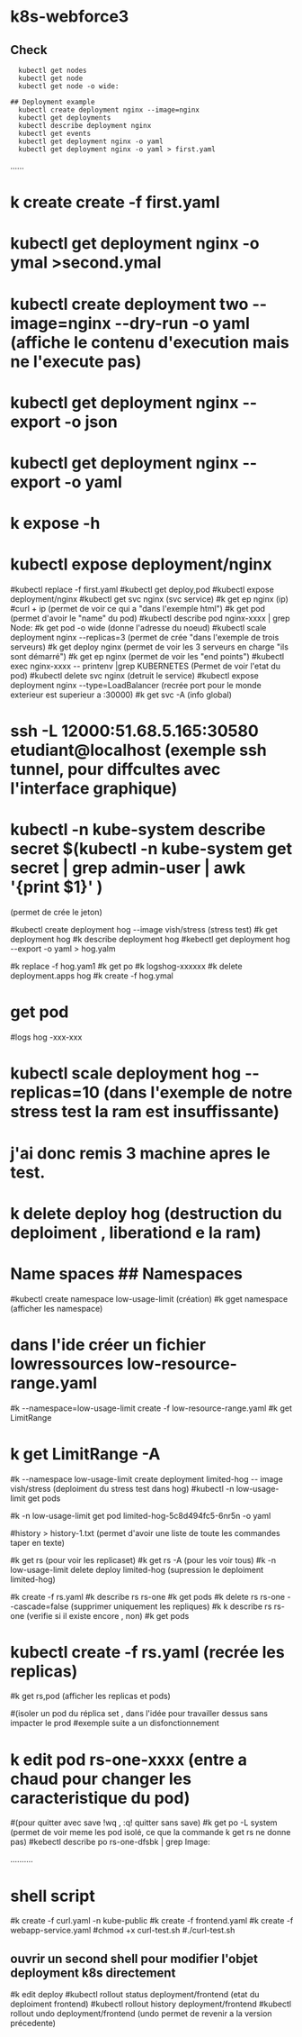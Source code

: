 # k8s-webforce3

## Check
```shell script
  kubectl get nodes
  kubectl get node
  kubectl get node -o wide:

## Deployment example
  kubectl create deployment nginx --image=nginx
  kubectl get deployments
  kubectl describe deployment nginx
  kubectl get events
  kubectl get deployment nginx -o yaml 
  kubectl get deployment nginx -o yaml > first.yaml
```

......


# k create create -f first.yaml
# kubectl get deployment nginx -o ymal >second.ymal
# kubectl create deployment two -- image=nginx --dry-run -o yaml (affiche le contenu d'execution mais ne l'execute pas)  
# kubectl get deployment nginx --export -o json
# kubectl get deployment nginx --export -o yaml
# k expose -h
# kubectl expose deployment/nginx
#kubectl replace -f first.yaml
#kubectl get deploy,pod
#kubectl expose deployment/nginx
#kubectl get svc nginx (svc service)
#k get ep nginx (ip)
#curl + ip (permet de voir ce qui a "dans l'exemple html")
#k get pod  (permet d'avoir le "name" du pod)
#kubectl describe pod nginx-xxxx | grep Node: 
#k get pod -o wide (donne l'adresse du noeud)
#kubectl scale deployment nginx --replicas=3 (permet de crée  "dans l'exemple  de trois serveurs)
#k get deploy nginx (permet de voir les 3 serveurs en charge "ils sont démarré")
#k get ep nginx (permet de voir les "end points")
#kubectl exec nginx-xxxx -- printenv |grep KUBERNETES (Permet de voir l'etat du pod)
#kubectl delete svc nginx (detruit le service)
#kubectl expose deployment nginx --type=LoadBalancer (recrée port pour le monde exterieur est superieur a :30000)
#k get svc -A (info global)

# ssh -L 12000:51.68.5.165:30580 etudiant@localhost (exemple ssh tunnel, pour diffcultes avec l'interface graphique)

# kubectl -n kube-system describe secret $(kubectl -n kube-system get secret | grep admin-user | awk '{print $1}' ) 
(permet de crée le jeton)

#kubectl create deployment hog --image vish/stress (stress test)
#k get deployment hog 
#k describe deployment hog
#kebectl get deployment hog --export -o yaml > hog.yalm 


#k replace -f hog.yam1
#k get po
#k logshog-xxxxxx
#k delete deployment.apps hog
#k create -f hog.ymal
# get pod
#logs hog -xxx-xxx


# kubectl scale deployment hog --replicas=10 (dans l'exemple de notre stress test la ram est insuffissante)
# j'ai donc remis 3 machine apres le test.

# k delete deploy hog (destruction du deploiment , liberationd e la ram)

# Name spaces ## Namespaces

#kubectl create namespace low-usage-limit (création)
#k gget namespace (afficher les namespace)
# dans l'ide créer un fichier lowressources low-resource-range.yaml

#k --namespace=low-usage-limit create -f low-resource-range.yaml 
#k get LimitRange
# k get LimitRange -A

#k --namespace low-usage-limit create deployment limited-hog -- image vish/stress (deploiment du stress test dans hog)
#kubectl -n low-usage-limit get pods 

#k -n low-usage-limit get pod limited-hog-5c8d494fc5-6nr5n -o yaml

#history > history-1.txt (permet d'avoir une liste de toute les commandes taper en texte)

#k get rs (pour voir les replicaset)
#k get rs -A (pour les voir tous)
#k -n low-usage-limit delete deploy limited-hog  (supression le deploiment limited-hog)

#k create -f rs.yaml
#k describe rs rs-one
#k get pods
#k delete rs rs-one --cascade=false (supprimer uniquement les repliques)
#k k describe rs rs-one (verifie si il existe encore , non)
#k get pods
# kubectl create -f rs.yaml (recrée les replicas)
#k get rs,pod (afficher les replicas  et pods)

#(isoler un pod du réplica set , dans l'idée pour travailler dessus sans impacter le prod 
#exemple suite a un disfonctionnement

# k edit pod rs-one-xxxx (entre a chaud pour changer les caracteristique du pod) 
#(pour quitter avec save !wq , :q! quitter sans save)
#k get po -L system (permet de voir meme les pod isolé, ce que la commande k get rs ne donne pas)
#kebectl describe po rs-one-dfsbk | grep Image: 

..........

#       shell script

#k create -f curl.yaml -n kube-public
#k create -f frontend.yaml
#k create -f webapp-service.yaml
#chmod +x curl-test.sh
#./curl-test.sh
## ouvrir un second shell pour modifier l'objet deployment k8s directement
#k edit deploy
#kubectl rollout status deployment/frontend (etat du deploiment frontend)
#kubectl rollout history deployment/frontend 
#kubectl rollout undo deployment/frontend (undo permet de revenir a la version précedente)













